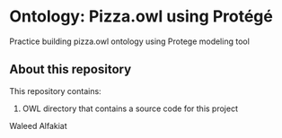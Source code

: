 # Ontology: Pizza.owl using Protégé

Practice building pizza.owl ontology using Protege modeling tool

## About this repository
This repository contains:
1. OWL directory that contains a source code for this project



Waleed Alfakiat